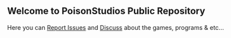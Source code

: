 ## Welcome to PoisonStudios Public Repository

Here you can [Report Issues](https://github.com/poisonstudios/public/issues) and [Discuss](https://github.com/poisonstudios/public/discussions) about the games, programs & etc...
